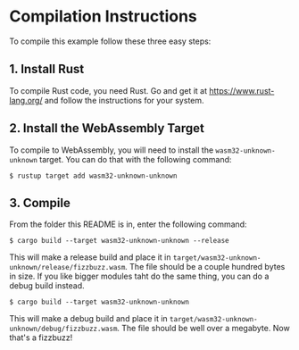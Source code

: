 # Compilation Instructions

To compile this example follow these three easy steps:

## 1. Install Rust

To compile Rust code, you need Rust. Go and get it at https://www.rust-lang.org/ and follow the instructions for your system.

## 2. Install the WebAssembly Target

To compile to WebAssembly, you will need to install the `wasm32-unknown-unknown` target. You can do that with the following command:

    $ rustup target add wasm32-unknown-unknown

## 3. Compile

From the folder this README is in, enter the following command:

    $ cargo build --target wasm32-unknown-unknown --release

This will make a release build and place it in `target/wasm32-unknown-unknown/release/fizzbuzz.wasm`. The file should be a couple hundred bytes in size. If you like bigger modules taht do the same thing, you can do a debug build instead.

    $ cargo build --target wasm32-unknown-unknown

This will make a debug build and place it in `target/wasm32-unknown-unknown/debug/fizzbuzz.wasm`. The file should be well over a megabyte. Now that's a fizzbuzz!

